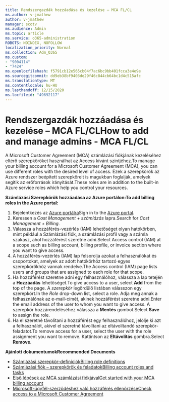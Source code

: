 ```yaml
---
title: Rendszergazdák hozzáadása és kezelése – MCA FL/CL
ms.author: v-jmathew
author: v-jmathew
manager: scotv
ms.audience: Admin
ms.topic: article
ms.service: o365-administration
ROBOTS: NOINDEX, NOFOLLOW
localization_priority: Normal
ms.collection: Adm_O365
ms.custom:
- "9004114"
- "7424"
ms.openlocfilehash: f5791cb12e565cb04f7ac6bc9bb401fcca3e4e9e
ms.sourcegitcommit: dd9eb38bf9403de29f46c844cb64bc1d4c515afc
ms.translationtype: MT
ms.contentlocale: hu-HU
ms.lasthandoff: 12/15/2020
ms.locfileid: "49692117"
---
```

# <a name="how-to-add-and-manage-admins---mca-flcl"></a><span data-ttu-id="3c5c6-102">Rendszergazdák hozzáadása és kezelése – MCA FL/CL</span><span class="sxs-lookup"><span data-stu-id="3c5c6-102">How to add and manage admins - MCA FL/CL</span></span>

<span data-ttu-id="3c5c6-103">A Microsoft Customer Agreement (MCA) számlázási fiókjának kezeléséhez eltérő szerepköröket használhat az Access kívánt szintjéhez.</span><span class="sxs-lookup"><span data-stu-id="3c5c6-103">To manage your billing account for a Microsoft Customer Agreement (MCA), you can use different roles with the desired level of access.</span></span> <span data-ttu-id="3c5c6-104">Ezek a szerepkörök az Azure rendszer beépített szerepköreit is magukban foglalják, amelyek segítik az erőforrások irányítását.</span><span class="sxs-lookup"><span data-stu-id="3c5c6-104">These roles are in addition to the built-in Azure service roles which help you control your resources.</span></span>

<span data-ttu-id="3c5c6-105">**Számlázási Szerepkörök hozzáadása az Azure portálon:**</span><span class="sxs-lookup"><span data-stu-id="3c5c6-105">**To add billing roles in the Azure portal:**</span></span>

1. <span data-ttu-id="3c5c6-106">Bejelentkezés az [Azure portálra](https://portal.azure.com/)</span><span class="sxs-lookup"><span data-stu-id="3c5c6-106">Sign in to the [Azure portal](https://portal.azure.com/).</span></span>
2. <span data-ttu-id="3c5c6-107">Keressen a *Cost Management + számlázás* lapra.</span><span class="sxs-lookup"><span data-stu-id="3c5c6-107">Search for *Cost Management + Billing*.</span></span>
3. <span data-ttu-id="3c5c6-108">Válassza a hozzáférés-vezérlés (IAM) lehetőséget olyan hatókörben, mint például a Számlázási fiók, a számlázási profil vagy a számla szakasz, ahol hozzáférést szeretne adni.</span><span class="sxs-lookup"><span data-stu-id="3c5c6-108">Select Access control (IAM) at a scope such as billing account, billing profile, or invoice section where you want to give access.</span></span>
4. <span data-ttu-id="3c5c6-109">A hozzáférés-vezérlés (IAM) lap felsorolja azokat a felhasználókat és csoportokat, amelyek az adott hatókörhöz tartozó egyes szerepkörökhöz vannak rendelve.</span><span class="sxs-lookup"><span data-stu-id="3c5c6-109">The Access control (IAM) page lists users and groups that are assigned to each role for that scope.</span></span>
5. <span data-ttu-id="3c5c6-110">Ha hozzáférést szeretne adni egy felhasználóhoz, válassza a lap tetején a **Hozzáadás** lehetőséget.</span><span class="sxs-lookup"><span data-stu-id="3c5c6-110">To give access to a user, select **Add** from the top of the page.</span></span> <span data-ttu-id="3c5c6-111">A *szerepkör* legördülő listában válasszon egy szerepkört.</span><span class="sxs-lookup"><span data-stu-id="3c5c6-111">In the *Role* drop-down list, select a role.</span></span> <span data-ttu-id="3c5c6-112">Adja meg annak a felhasználónak az e-mail-címét, akinek hozzáférést szeretne adni.</span><span class="sxs-lookup"><span data-stu-id="3c5c6-112">Enter the email address of the user to whom you want to give access.</span></span> <span data-ttu-id="3c5c6-113">A szerepkör hozzárendeléséhez válassza a **Mentés** gombot.</span><span class="sxs-lookup"><span data-stu-id="3c5c6-113">Select **Save** to assign the role.</span></span>
6. <span data-ttu-id="3c5c6-114">Ha el szeretné távolítani a hozzáférést egy felhasználóhoz, jelölje ki azt a felhasználót, akivel el szeretné távolítani az eltávolítandó szerepkör-feladatot.</span><span class="sxs-lookup"><span data-stu-id="3c5c6-114">To remove access for a user, select the user with the role assignment you want to remove.</span></span> <span data-ttu-id="3c5c6-115">Kattintson az **Eltávolítás** gombra.</span><span class="sxs-lookup"><span data-stu-id="3c5c6-115">Select **Remove**.</span></span>

<span data-ttu-id="3c5c6-116">**Ajánlott dokumentumok**</span><span class="sxs-lookup"><span data-stu-id="3c5c6-116">**Recommended Documents**</span></span>

- [<span data-ttu-id="3c5c6-117">Számlázási szerepkör-definíciók</span><span class="sxs-lookup"><span data-stu-id="3c5c6-117">Billing role definitions</span></span>](https://docs.microsoft.com/azure/cost-management-billing/manage/understand-mca-roles)
- [<span data-ttu-id="3c5c6-118">Számlázási fiók – szerepkörök és feladatok</span><span class="sxs-lookup"><span data-stu-id="3c5c6-118">Billing account roles and tasks</span></span>](https://docs.microsoft.com/azure/cost-management-billing/manage/understand-mca-roles#billing-account-roles-and-tasks)
- [<span data-ttu-id="3c5c6-119">Első lépések az MCA számlázási fiókjával</span><span class="sxs-lookup"><span data-stu-id="3c5c6-119">Get started with your MCA billing account</span></span>](https://docs.microsoft.com/azure/cost-management-billing/understand/mca-overview)
- [<span data-ttu-id="3c5c6-120">Microsoft-ügyfél-szerződéshez való hozzáférés ellenőrzése</span><span class="sxs-lookup"><span data-stu-id="3c5c6-120">Check access to a Microsoft Customer Agreement</span></span>](https://docs.microsoft.com/azure/cost-management-billing/manage/change-credit-card?WT.mc_id=Portal-Microsoft_Azure_Support%22%20%5Cl%20%22manage-credit-cards-for-a-microsoft-customer-agreement%22%20%5Ct%20%22_blank#check-the-type-of-your-account)
